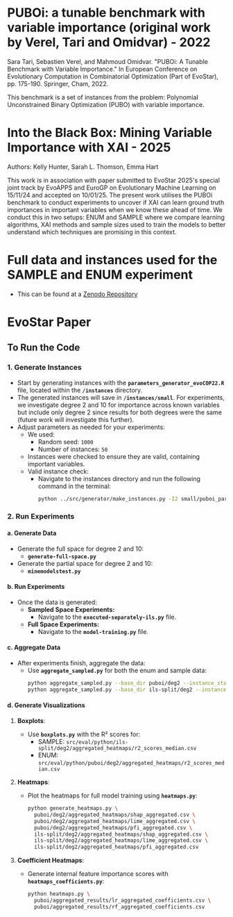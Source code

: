# PUBOi: a tunable benchmark with variable importance (original work by Verel, Tari and Omidvar) - 2022

  Sara Tari, Sebastien Verel, and Mahmoud Omidvar. 
  "PUBOi: A Tunable Benchmark with Variable Importance." 
  In European Conference on Evolutionary Computation in Combinatorial Optimization (Part of EvoStar), pp. 175-190. Springer, Cham, 2022.

This benchmark is a set of instances from the problem: Polynomial Unconstrained Binary Optimization (PUBO) with variable importance. 





# Into the Black Box: Mining Variable Importance with XAI - 2025
Authors: Kelly Hunter, Sarah L. Thomson, Emma Hart

This work is in association with paper submitted to EvoStar 2025's special joint track by EvoAPPS and EuroGP on Evolutionary Machine Learning on 15/11/24 and accepted on 10/01/25. The present work utilises the PUBOi benchmark to conduct experiments to uncover if XAI can learn ground truth importances in important variables when we know these ahead of time. We conduct this in two setups: ENUM and SAMPLE where we compare learning algorithms, XAI methods and sample sizes used to train the models to better understand which techniques are promising in this context. 

# Full data and instances used for the SAMPLE and ENUM experiment
- This can be found at a [Zenodo Repository](https://zenodo.org/records/14664843)


# EvoStar Paper

## To Run the Code

### 1. Generate Instances
- Start by generating instances with the **`parameters_generator_evoCOP22.R`** file, located within the **`/instances`** directory.
- The generated instances will save in **`/instances/small`**. For experiments, we investigate degree 2 and 10 for importance across known variables but include only degree 2 since results for both degrees were the same (future work will investigate this further).
- Adjust parameters as needed for your experiments:
  - We used:
    - Random seed: `1000`
    - Number of instances: `50`
  - Instances were checked to ensure they are valid, containing important variables.
  - Valid instance check:
    - Navigate to the instances directory and run the following command in the terminal:
      ```bash
      python ../src/generator/make_instances.py -I2 small/puboi_param_1000seed_deg2.csv -D2 small/testd2 -I10 small/puboi_param_1000seed_deg10.csv -D10 small/testd10
      ```

### 2. Run Experiments
#### a. Generate Data
- Generate the full space for degree 2 and 10:
  - **`generate-full-space.py`**
- Generate the partial space for degree 2 and 10:
  - **`minemodelstest.py`**

#### b. Run Experiments
- Once the data is generated:
  - **Sampled Space Experiments:**
    - Navigate to the **`executed-separately-ils.py`** file.
  - **Full Space Experiments:**
    - Navigate to the **`model-training.py`** file.

#### c. Aggregate Data
- After experiments finish, aggregate the data:
  - Use **`aggregate_sampled.py`** for both the enum and sample data:
    ```bash
    python aggregate_sampled.py --base_dir puboi/deg2 --instance_start 1000 --instance_end 1029 --run_file_pattern raw_metrics.csv --aggregate_by model_explainer --output_suffix ME
    python aggregate_sampled.py --base_dir ils-split/deg2 --instance_start 1000 --instance_end 1029 --run_file_pattern Run*-raw_metrics.csv --aggregate_by model_explainer --output_suffix ME
    ```

#### d. Generate Visualizations
1. **Boxplots**:
   - Use **`boxplots.py`** with the R² scores for:
     - SAMPLE: `src/eval/python/ils-split/deg2/aggregated_heatmaps/r2_scores_median.csv`
     - ENUM: `src/eval/python/puboi/deg2/aggregated_heatmaps/r2_scores_median.csv`

2. **Heatmaps**:
   - Plot the heatmaps for full model training using **`heatmaps.py`**:
     ```bash
     python generate_heatmaps.py \
       puboi/deg2/aggregated_heatmaps/shap_aggregated.csv \
       puboi/deg2/aggregated_heatmaps/lime_aggregated.csv \
       puboi/deg2/aggregated_heatmaps/pfi_aggregated.csv \
       ils-split/deg2/aggregated_heatmaps/shap_aggregated.csv \
       ils-split/deg2/aggregated_heatmaps/lime_aggregated.csv \
       ils-split/deg2/aggregated_heatmaps/pfi_aggregated.csv
     ```

3. **Coefficient Heatmaps**:
   - Generate internal feature importance scores with **`heatmaps_coefficients.py`**:
     ```bash
     python heatmaps.py \
       puboi/aggregated_results/lr_aggregated_coefficients.csv \
       puboi/aggregated_results/rf_aggregated_coefficients.csv
     ```
